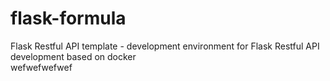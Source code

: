 # flask-formula
Flask Restful API template - development environment for Flask Restful API development based on docker     
wefwefwefwef
